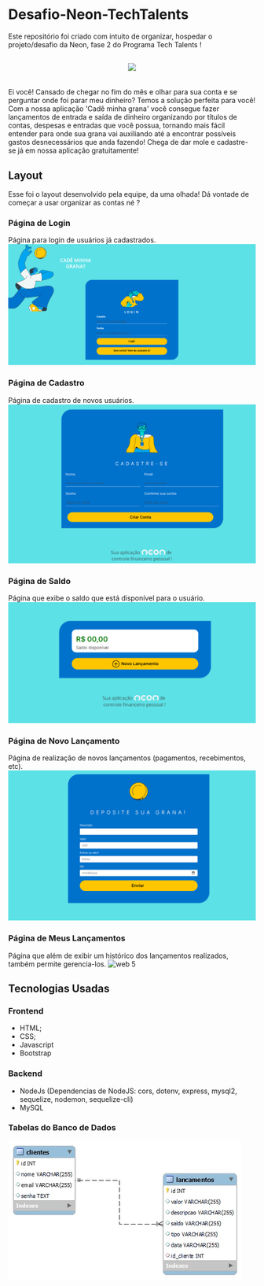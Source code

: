 # Desafio-Neon-TechTalents
Este repositório foi criado com intuito de organizar, hospedar o projeto/desafio da Neon, fase 2 do Programa Tech Talents !

##

<div align="center">
  <img src="https://user-images.githubusercontent.com/77649077/145849460-49ae0fb2-2160-4abf-8867-5cf7ee9dd1a6.png" width="500px" />
</div>
<br>

Ei você! Cansado de chegar no fim do mês e olhar para sua conta e se perguntar onde foi parar meu dinheiro? 
Temos a solução perfeita para você! Com a nossa aplicação 'Cadê minha grana' você consegue fazer lançamentos de entrada e saída de dinheiro organizando por títulos de contas, despesas e entradas que você possua, tornando mais fácil entender para onde sua grana vai auxiliando até a encontrar possíveis gastos desnecessários que anda fazendo! 
Chega de dar mole e cadastre-se já em nossa aplicação gratuitamente!

## Layout
Esse foi o layout desenvolvido pela equipe, da uma olhada! Dá vontade de começar a usar organizar as contas né ?

### Página de Login
Página para login de usuários já cadastrados.
![web 1](https://github.com/JessRogeliana/Desafio-Neon-TechTalents/blob/main/Assets/Login.PNG)
### Página de Cadastro
Página de cadastro de novos usuários.
![web 2](https://github.com/JessRogeliana/Desafio-Neon-TechTalents/blob/main/Assets/cadastro.PNG)
### Página de Saldo
Página que exibe o saldo que está disponível para o usuário.
![web 3](https://github.com/JessRogeliana/Desafio-Neon-TechTalents/blob/main/Assets/saldo.PNG)
### Página de Novo Lançamento
Página de realização de novos lançamentos (pagamentos, recebimentos, etc).
![web 4](https://github.com/JessRogeliana/Desafio-Neon-TechTalents/blob/main/Assets/lan%C3%A7amento.PNG)
### Página de Meus Lançamentos 
Página que além de exibir um histórico dos lançamentos realizados, também permite gerencia-los.
![web 5](https://github.com/JessRogeliana/Desafio-Neon-TechTalents/blob/main/Assets/meusLan%C3%A7amentos.PNG)

## Tecnologias Usadas

### Frontend
- HTML;
- CSS;
- Javascript
- Bootstrap

### Backend 
- NodeJs (Dependencias de NodeJS: cors, dotenv, express, mysql2, sequelize, nodemon, sequelize-cli)
- MySQL

### Tabelas do Banco de Dados
![bd](https://github.com/JessRogeliana/Desafio-Neon-TechTalents/blob/main/Assets/Dependencias.png)
